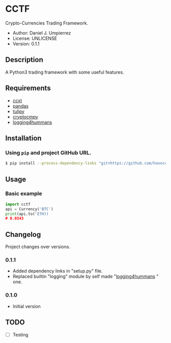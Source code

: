 # CCTF

Crypto-Currencies Trading Framework.

 - Author: Daniel J. Umpierrez
 - License: UNLICENSE
 - Version: 0.1.1

## Description

A Python3 trading framework with some useful features.


## Requirements

 - [ccxt](https://github.com/ccxt/ccxt)
 - [pandas](https://github.com/pandas-dev/pandas)
 - [tulipy](https://github.com/cirla/tulipy)
 - [cryptocmpy](https://github.com/havocesp/cryptocmpy)
 - [logging4hummans](https://github.com/havocesp/logging4hummans)

## Installation

### Using `pip` and project **GitHub** URL.

```sh
$ pip install --process-dependency-links "git+https://github.com/havocesp/cctf.git"
```

## Usage

### Basic example

```python
import cctf
api = Currency('BTC')
print(api.to('ETH))
# 0.0343
```

## Changelog

Project changes over versions.

### 0.1.1
- Added dependency links in "setup.py" file.
- Replaced builtin "logging" module by self made
"[logging4hummans](https://github.com/havocesp/logging4hummans) " one.

### 0.1.0
- Initial version

## TODO

- [ ] Testing
